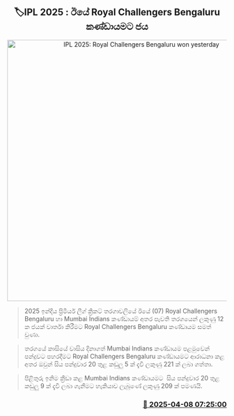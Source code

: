 <p align='center'><b><h2 align='center' title='IPL 2025: Royal Challengers Bengaluru won yesterday'>🏷IPL 2025 : ඊයේ Royal Challengers Bengaluru කණ්ඩායමට ජය</h2></b></p>
<p align='center'><img src='https://helakuru.sgp1.cdn.digitaloceanspaces.com/esana/images/lib/ipl-2025-new.jpg' width='600' alt='IPL 2025: Royal Challengers Bengaluru won yesterday'></p>

> 2025 ඉන්දීය ප්‍රිමියර් ලීග් ක්‍රිකට් තරගාවලියේ ඊයේ (07) Royal Challengers Bengaluru හා Mumbai Indians කණ්ඩ‍ායම් අතර පැවති තරගයෙන් ලකුණු 12 ක ජයක් වාර්තා කිරීමට Royal Challengers Bengaluru කණ්ඩායම සමත් වුණා.

> තරගයේ කාසියේ වාසිය දිනාගත් Mumbai Indians කණ්ඩ‍ායම පළමුවෙන් පන්දුවට පහරදීමට Royal Challengers Bengaluru කණ්ඩායමට ආරාධනා කළ අතර ඔවුන් සිය පන්දුවාර 20 තුළ කඩුලු 5 ක් දැවී ලකුණු 221 ක් ලබා ගත්තා.

> පිළිතුරු ඉනිම ක්‍රීඩා කළ Mumbai Indians කණ්ඩ‍ායමට  සිය පන්දුවාර 20 තුළ කඩුලු 9 ක් දැවී ලබා ගැනීමට හැකියාව ලැබුණේ ලකුණු 209 ක් පමණයි.



<h3 align='right'><a href='https://www.helakuru.lk/esana/p/109059/'>📅 2025-04-08 07:25:00</a></h3>
